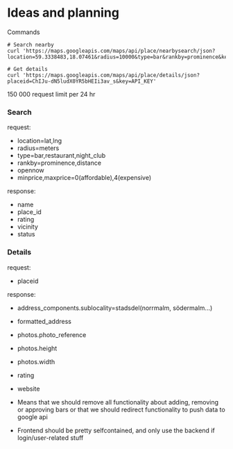 # Ideas and planning

Commands
```
# Search nearby
curl 'https://maps.googleapis.com/maps/api/place/nearbysearch/json?location=59.3338483,18.07461&radius=10000&type=bar&rankby=prominence&key=API_KEY'

# Get details
curl 'https://maps.googleapis.com/maps/api/place/details/json?placeid=ChIJu-dN5ludX0YR5bHEIi3av_s&key=API_KEY'
```

150 000 request limit per 24 hr


### Search
request:
* location=lat,lng
* radius=meters
* type=bar,restaurant,night_club
* rankby=prominence,distance
* opennow
* minprice,maxprice=0(affordable),4(expensive)

response:
* name
* place_id
* rating
* vicinity
* status


### Details

request:
* placeid

response:
* address_components.sublocality=stadsdel(norrmalm, södermalm...)
* formatted_address
* photos.photo_reference
* photos.height
* photos.width
* rating
* website



* Means that we should remove all functionality about adding, removing or approving bars
or that we should redirect functionality to push data to google api
* Frontend should be pretty selfcontained, and only use the backend if login/user-related stuff
